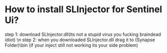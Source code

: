 # How to install SLInjector for Sentinel Ui? 
step 1: download SLInjector.dll(its not a stupid virus you fucking braindead idiot) \n
step 2: when you downloaded SLInjector.dll drag it to (Synapse Folder)\bin
(if your inject still not working its your side problem)
